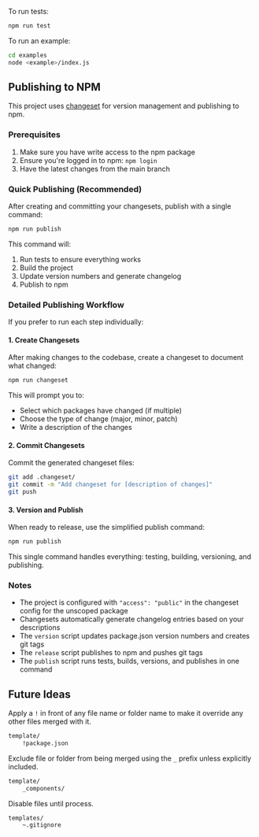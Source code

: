 To run tests:

```bash
npm run test
```

To run an example:

```bash
cd examples
node <example>/index.js
```

## Publishing to NPM

This project uses [changeset](https://github.com/changesets/changesets) for version management and publishing to npm.

### Prerequisites

1. Make sure you have write access to the npm package
2. Ensure you're logged in to npm: `npm login`
3. Have the latest changes from the main branch

### Quick Publishing (Recommended)

After creating and committing your changesets, publish with a single command:

```bash
npm run publish
```

This command will:

1. Run tests to ensure everything works
2. Build the project
3. Update version numbers and generate changelog
4. Publish to npm

### Detailed Publishing Workflow

If you prefer to run each step individually:

#### 1. Create Changesets

After making changes to the codebase, create a changeset to document what changed:

```bash
npm run changeset
```

This will prompt you to:

- Select which packages have changed (if multiple)
- Choose the type of change (major, minor, patch)
- Write a description of the changes

#### 2. Commit Changesets

Commit the generated changeset files:

```bash
git add .changeset/
git commit -m "Add changeset for [description of changes]"
git push
```

#### 3. Version and Publish

When ready to release, use the simplified publish command:

```bash
npm run publish
```

This single command handles everything: testing, building, versioning, and publishing.

### Notes

- The project is configured with `"access": "public"` in the changeset config for the unscoped package
- Changesets automatically generate changelog entries based on your descriptions
- The `version` script updates package.json version numbers and creates git tags
- The `release` script publishes to npm and pushes git tags
- The `publish` script runs tests, builds, versions, and publishes in one command

## Future Ideas 

Apply a `!` in front of any file name or folder name to make it override any other files merged with it.

```bash
template/
    !package.json
```

Exclude file or folder from being merged using the `_` prefix unless explicitly included.

```bash
template/
    _components/
```

Disable files until process.

```
templates/
    ~.gitignore
```
